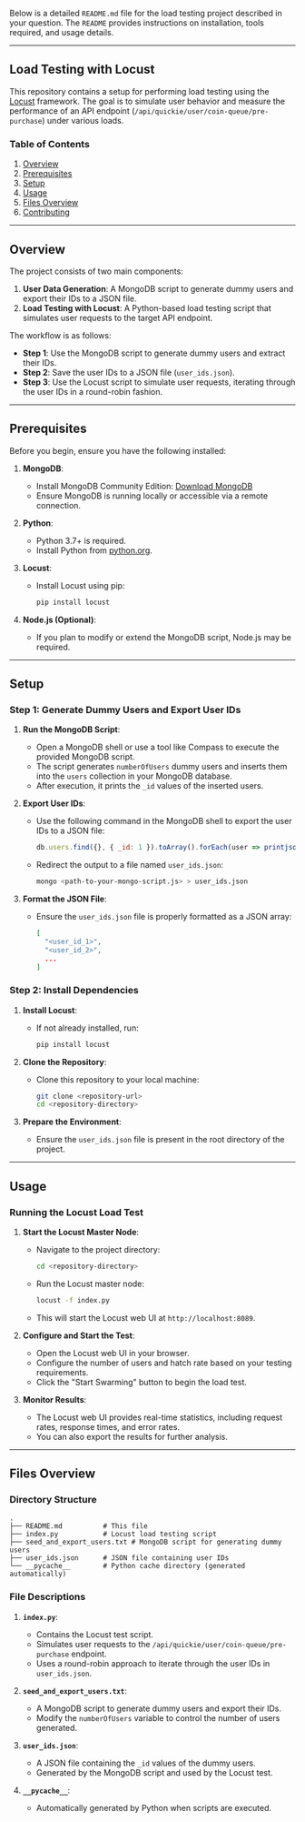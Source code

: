 Below is a detailed `README.md` file for the load testing project described in your question. The `README` provides instructions on installation, tools required, and usage details.

---

## Load Testing with Locust

This repository contains a setup for performing load testing using the [Locust](https://locust.io/) framework. The goal is to simulate user behavior and measure the performance of an API endpoint (`/api/quickie/user/coin-queue/pre-purchase`) under various loads.

### Table of Contents
1. [Overview](#overview)
2. [Prerequisites](#prerequisites)
3. [Setup](#setup)
4. [Usage](#usage)
5. [Files Overview](#files-overview)
6. [Contributing](#contributing)

---

## Overview

The project consists of two main components:
1. **User Data Generation**: A MongoDB script to generate dummy users and export their IDs to a JSON file.
2. **Load Testing with Locust**: A Python-based load testing script that simulates user requests to the target API endpoint.

The workflow is as follows:
- **Step 1**: Use the MongoDB script to generate dummy users and extract their IDs.
- **Step 2**: Save the user IDs to a JSON file (`user_ids.json`).
- **Step 3**: Use the Locust script to simulate user requests, iterating through the user IDs in a round-robin fashion.

---

## Prerequisites

Before you begin, ensure you have the following installed:

1. **MongoDB**:
   - Install MongoDB Community Edition: [Download MongoDB](https://www.mongodb.com/try/download/community)
   - Ensure MongoDB is running locally or accessible via a remote connection.

2. **Python**:
   - Python 3.7+ is required.
   - Install Python from [python.org](https://www.python.org/downloads/).

3. **Locust**:
   - Install Locust using pip:
     ```bash
     pip install locust
     ```

4. **Node.js (Optional)**:
   - If you plan to modify or extend the MongoDB script, Node.js may be required.

---

## Setup

### Step 1: Generate Dummy Users and Export User IDs

1. **Run the MongoDB Script**:
   - Open a MongoDB shell or use a tool like Compass to execute the provided MongoDB script.
   - The script generates `numberOfUsers` dummy users and inserts them into the `users` collection in your MongoDB database.
   - After execution, it prints the `_id` values of the inserted users.

2. **Export User IDs**:
   - Use the following command in the MongoDB shell to export the user IDs to a JSON file:
     ```javascript
     db.users.find({}, { _id: 1 }).toArray().forEach(user => printjson(user._id));
     ```
   - Redirect the output to a file named `user_ids.json`:
     ```bash
     mongo <path-to-your-mongo-script.js> > user_ids.json
     ```

3. **Format the JSON File**:
   - Ensure the `user_ids.json` file is properly formatted as a JSON array:
     ```json
     [
       "<user_id_1>",
       "<user_id_2>",
       ...
     ]
     ```

### Step 2: Install Dependencies

1. **Install Locust**:
   - If not already installed, run:
     ```bash
     pip install locust
     ```

2. **Clone the Repository**:
   - Clone this repository to your local machine:
     ```bash
     git clone <repository-url>
     cd <repository-directory>
     ```

3. **Prepare the Environment**:
   - Ensure the `user_ids.json` file is present in the root directory of the project.

---

## Usage

### Running the Locust Load Test

1. **Start the Locust Master Node**:
   - Navigate to the project directory:
     ```bash
     cd <repository-directory>
     ```
   - Run the Locust master node:
     ```bash
     locust -f index.py
     ```
   - This will start the Locust web UI at `http://localhost:8089`.

2. **Configure and Start the Test**:
   - Open the Locust web UI in your browser.
   - Configure the number of users and hatch rate based on your testing requirements.
   - Click the "Start Swarming" button to begin the load test.

3. **Monitor Results**:
   - The Locust web UI provides real-time statistics, including request rates, response times, and error rates.
   - You can also export the results for further analysis.

---

## Files Overview

### Directory Structure

```
.
├── README.md          # This file
├── index.py           # Locust load testing script
├── seed_and_export_users.txt # MongoDB script for generating dummy users
├── user_ids.json      # JSON file containing user IDs
└── __pycache__        # Python cache directory (generated automatically)
```

### File Descriptions

1. **`index.py`**:
   - Contains the Locust test script.
   - Simulates user requests to the `/api/quickie/user/coin-queue/pre-purchase` endpoint.
   - Uses a round-robin approach to iterate through the user IDs in `user_ids.json`.

2. **`seed_and_export_users.txt`**:
   - A MongoDB script to generate dummy users and export their IDs.
   - Modify the `numberOfUsers` variable to control the number of users generated.

3. **`user_ids.json`**:
   - A JSON file containing the `_id` values of the dummy users.
   - Generated by the MongoDB script and used by the Locust test.

4. **`__pycache__`**:
   - Automatically generated by Python when scripts are executed.
